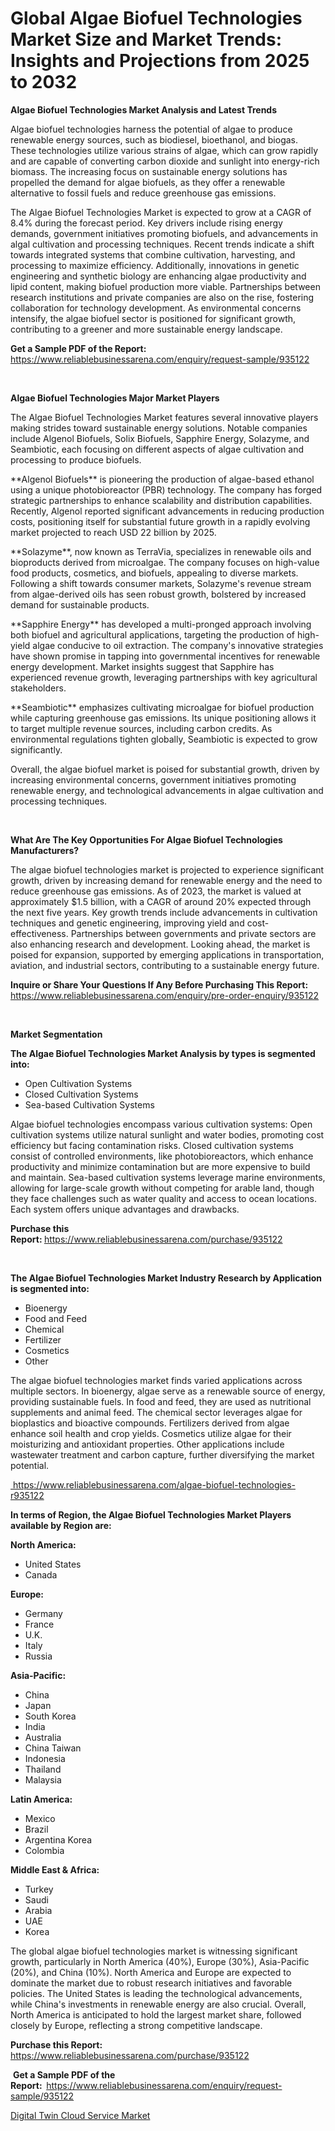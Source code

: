 <p><h1>Global Algae Biofuel Technologies Market Size and Market Trends: Insights and Projections from 2025 to 2032</h1></p><p><strong>Algae Biofuel Technologies Market Analysis and Latest Trends</strong></p>
<p><p>Algae biofuel technologies harness the potential of algae to produce renewable energy sources, such as biodiesel, bioethanol, and biogas. These technologies utilize various strains of algae, which can grow rapidly and are capable of converting carbon dioxide and sunlight into energy-rich biomass. The increasing focus on sustainable energy solutions has propelled the demand for algae biofuels, as they offer a renewable alternative to fossil fuels and reduce greenhouse gas emissions.</p><p>The Algae Biofuel Technologies Market is expected to grow at a CAGR of 8.4% during the forecast period. Key drivers include rising energy demands, government initiatives promoting biofuels, and advancements in algal cultivation and processing techniques. Recent trends indicate a shift towards integrated systems that combine cultivation, harvesting, and processing to maximize efficiency. Additionally, innovations in genetic engineering and synthetic biology are enhancing algae productivity and lipid content, making biofuel production more viable. Partnerships between research institutions and private companies are also on the rise, fostering collaboration for technology development. As environmental concerns intensify, the algae biofuel sector is positioned for significant growth, contributing to a greener and more sustainable energy landscape.</p></p>
<p><strong>Get a Sample PDF of the Report:&nbsp;</strong> <a href="https://www.reliablebusinessarena.com/enquiry/request-sample/935122?utm_campaign=3286&utm_medium=2&utm_source=Github&utm_content=ia&utm_term=07032025&utm_id=algae-biofuel-technologies">https://www.reliablebusinessarena.com/enquiry/request-sample/935122</a></p>
<p>&nbsp;</p>
<p><strong>Algae Biofuel Technologies Major Market Players</strong></p>
<p><p>The Algae Biofuel Technologies Market features several innovative players making strides toward sustainable energy solutions. Notable companies include Algenol Biofuels, Solix Biofuels, Sapphire Energy, Solazyme, and Seambiotic, each focusing on different aspects of algae cultivation and processing to produce biofuels.</p><p>**Algenol Biofuels** is pioneering the production of algae-based ethanol using a unique photobioreactor (PBR) technology. The company has forged strategic partnerships to enhance scalability and distribution capabilities. Recently, Algenol reported significant advancements in reducing production costs, positioning itself for substantial future growth in a rapidly evolving market projected to reach USD 22 billion by 2025.</p><p>**Solazyme**, now known as TerraVia, specializes in renewable oils and bioproducts derived from microalgae. The company focuses on high-value food products, cosmetics, and biofuels, appealing to diverse markets. Following a shift towards consumer markets, Solazyme's revenue stream from algae-derived oils has seen robust growth, bolstered by increased demand for sustainable products.</p><p>**Sapphire Energy** has developed a multi-pronged approach involving both biofuel and agricultural applications, targeting the production of high-yield algae conducive to oil extraction. The company's innovative strategies have shown promise in tapping into governmental incentives for renewable energy development. Market insights suggest that Sapphire has experienced revenue growth, leveraging partnerships with key agricultural stakeholders.</p><p>**Seambiotic** emphasizes cultivating microalgae for biofuel production while capturing greenhouse gas emissions. Its unique positioning allows it to target multiple revenue sources, including carbon credits. As environmental regulations tighten globally, Seambiotic is expected to grow significantly.</p><p>Overall, the algae biofuel market is poised for substantial growth, driven by increasing environmental concerns, government initiatives promoting renewable energy, and technological advancements in algae cultivation and processing techniques.</p></p>
<p>&nbsp;</p>
<p><strong>What Are The Key Opportunities For Algae Biofuel Technologies Manufacturers?</strong></p>
<p><p>The algae biofuel technologies market is projected to experience significant growth, driven by increasing demand for renewable energy and the need to reduce greenhouse gas emissions. As of 2023, the market is valued at approximately $1.5 billion, with a CAGR of around 20% expected through the next five years. Key growth trends include advancements in cultivation techniques and genetic engineering, improving yield and cost-effectiveness. Partnerships between governments and private sectors are also enhancing research and development. Looking ahead, the market is poised for expansion, supported by emerging applications in transportation, aviation, and industrial sectors, contributing to a sustainable energy future.</p></p>
<p><strong>Inquire or Share Your Questions If Any Before Purchasing This Report:</strong> <a href="https://www.reliablebusinessarena.com/enquiry/pre-order-enquiry/935122?utm_campaign=3286&utm_medium=2&utm_source=Github&utm_content=ia&utm_term=07032025&utm_id=algae-biofuel-technologies">https://www.reliablebusinessarena.com/enquiry/pre-order-enquiry/935122</a></p>
<p>&nbsp;</p>
<p><strong>Market Segmentation</strong></p>
<p><strong>The Algae Biofuel Technologies Market Analysis by types is segmented into:</strong></p>
<p><ul><li>Open Cultivation Systems</li><li>Closed Cultivation Systems</li><li>Sea-based Cultivation Systems</li></ul></p>
<p><p>Algae biofuel technologies encompass various cultivation systems: Open cultivation systems utilize natural sunlight and water bodies, promoting cost efficiency but facing contamination risks. Closed cultivation systems consist of controlled environments, like photobioreactors, which enhance productivity and minimize contamination but are more expensive to build and maintain. Sea-based cultivation systems leverage marine environments, allowing for large-scale growth without competing for arable land, though they face challenges such as water quality and access to ocean locations. Each system offers unique advantages and drawbacks.</p></p>
<p><strong>Purchase this Report:&nbsp;</strong><a href="https://www.reliablebusinessarena.com/purchase/935122?utm_campaign=3286&utm_medium=2&utm_source=Github&utm_content=ia&utm_term=07032025&utm_id=algae-biofuel-technologies">https://www.reliablebusinessarena.com/purchase/935122</a></p>
<p>&nbsp;</p>
<p><strong>The Algae Biofuel Technologies Market Industry Research by Application is segmented into:</strong></p>
<p><ul><li>Bioenergy</li><li>Food and Feed</li><li>Chemical</li><li>Fertilizer</li><li>Cosmetics</li><li>Other</li></ul></p>
<p><p>The algae biofuel technologies market finds varied applications across multiple sectors. In bioenergy, algae serve as a renewable source of energy, providing sustainable fuels. In food and feed, they are used as nutritional supplements and animal feed. The chemical sector leverages algae for bioplastics and bioactive compounds. Fertilizers derived from algae enhance soil health and crop yields. Cosmetics utilize algae for their moisturizing and antioxidant properties. Other applications include wastewater treatment and carbon capture, further diversifying the market potential.</p></p>
<p><a href="https://www.reliablebusinessarena.com/algae-biofuel-technologies-r935122?utm_campaign=3286&utm_medium=2&utm_source=Github&utm_content=ia&utm_term=07032025&utm_id=algae-biofuel-technologies">&nbsp;https://www.reliablebusinessarena.com/algae-biofuel-technologies-r935122</a></p>
<p><strong>In terms of Region, the Algae Biofuel Technologies Market Players available by Region are:</strong></p>
<p>
    <p> <strong> North America: </strong>
        <ul>
            <li>United States</li>
            <li>Canada</li>
        </ul>
        </p> 
    <p> <strong> Europe: </strong>
        <ul>
            <li>Germany</li>
            <li>France</li>
            <li>U.K.</li>
            <li>Italy</li>
            <li>Russia</li>
        </ul>
        </p> 
    <p> <strong> Asia-Pacific: </strong>
        <ul>
            <li>China</li>
            <li>Japan</li>
            <li>South Korea</li>
            <li>India</li>
            <li>Australia</li>
            <li>China Taiwan</li>
            <li>Indonesia</li>
            <li>Thailand</li>
            <li>Malaysia</li>
        </ul>
        </p> 
    <p> <strong> Latin America: </strong>
        <ul>
            <li>Mexico</li>
            <li>Brazil</li>
            <li>Argentina Korea</li>
            <li>Colombia</li>
        </ul>
        </p> 
    <p> <strong> Middle East & Africa: </strong>
        <ul>
            <li>Turkey</li>
            <li>Saudi</li>
            <li>Arabia</li>
            <li>UAE</li>
            <li>Korea</li>
        </ul>
    </p>
    </p>
<p><p>The global algae biofuel technologies market is witnessing significant growth, particularly in North America (40%), Europe (30%), Asia-Pacific (20%), and China (10%). North America and Europe are expected to dominate the market due to robust research initiatives and favorable policies. The United States is leading the technological advancements, while China's investments in renewable energy are also crucial. Overall, North America is anticipated to hold the largest market share, followed closely by Europe, reflecting a strong competitive landscape.</p></p>
<p><strong>Purchase this Report: </strong><a href="https://www.reliablebusinessarena.com/purchase/935122?utm_campaign=3286&utm_medium=2&utm_source=Github&utm_content=ia&utm_term=07032025&utm_id=algae-biofuel-technologies">https://www.reliablebusinessarena.com/purchase/935122</a></p>
<p>&nbsp;<strong>Get a Sample PDF of the Report:&nbsp;&nbsp;</strong><a href="https://www.reliablebusinessarena.com/enquiry/request-sample/935122?utm_campaign=3286&utm_medium=2&utm_source=Github&utm_content=ia&utm_term=07032025&utm_id=algae-biofuel-technologies">https://www.reliablebusinessarena.com/enquiry/request-sample/935122</a></p>
<p><strong></strong></p>
<p><p><a href="https://github.com/gunbybeahmg1/Market-Research-Report-List-1/blob/main/digital-twin-cloud-service-market.md?utm_campaign=3286&utm_medium=2&utm_source=Github&utm_content=ia&utm_term=07032025&utm_id=algae-biofuel-technologies">Digital Twin Cloud Service Market</a></p></p>